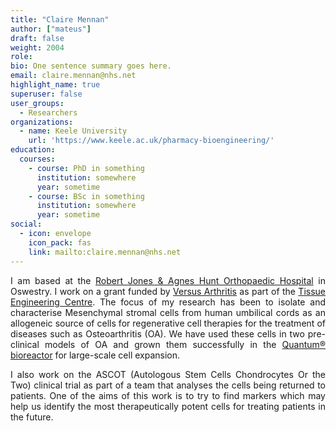 ```yaml
---
title: "Claire Mennan"
author: ["mateus"]
draft: false
weight: 2004
role:
bio: One sentence summary goes here.
email: claire.mennan@nhs.net
highlight_name: true
superuser: false
user_groups:
  - Researchers
organizations:
  - name: Keele University
    url: 'https://www.keele.ac.uk/pharmacy-bioengineering/'
education:
  courses:
    - course: PhD in something
      institution: somewhere
      year: sometime
    - course: BSc in something
      institution: somewhere
      year: sometime
social:
  - icon: envelope
    icon_pack: fas
    link: mailto:claire.mennan@nhs.net
---
```

<style>
body {
text-align: justify}
</style>

I am based at the [Robert Jones & Agnes Hunt Orthopaedic Hospital](https://www.rjah.nhs.uk/) in Oswestry.  I work on a grant funded by [Versus Arthritis](https://www.versusarthritis.org/) as part of the [Tissue Engineering Centre](http://arthritistissueengineering.org.uk). The focus of my research has been to isolate and characterise Mesenchymal stromal cells from human umbilical cords as an allogeneic source of cells for regenerative cell therapies for the treatment of diseases such as Osteoarthritis (OA).  We have used these cells in two pre-clinical models of OA and grown them successfully in the [Quantum® bioreactor](https://www.terumobct.com/quantum) for large-scale cell expansion.

I also work on the ASCOT (Autologous Stem Cells Chondrocytes Or the Two) clinical trial as part of a team that analyses the cells being returned to patients.  One of the aims of this work is to try to find markers which may help us identify the most therapeutically potent cells for treating patients in the future.
